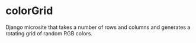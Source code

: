 colorGrid
=========

Django microsite that takes a number of rows and columns and generates a rotating grid of random RGB colors.
